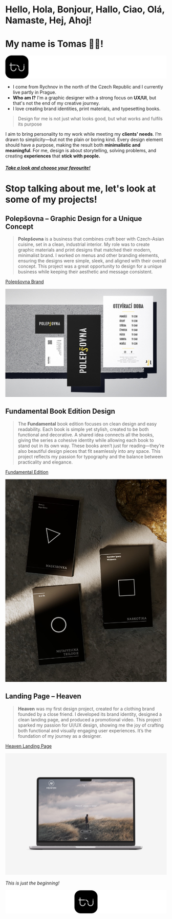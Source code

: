 # **Hello**, Hola, Bonjour, Hallo, Ciao, Olá, Namaste, Hej, Ahoj!
# **My name is Tomas** 🙋🏽!

![](/02_first_impressions/Images/Logo_tj_width.jpg)

- I come from Rychnov in the north of the Czech Republic and I currently live partly in Prague. 
- **Who am I?** I'm a graphic designer with a strong focus on **UX/UI**, but that's not the end of my creative journey.
- I love creating brand identities, print materials, and typesetting books. 

 >Design for me is not just what looks good, but what works and fulfils its purpose

I aim to bring personality to my work while meeting my **clients' needs**. I’m drawn to simplicity—but not the plain or boring kind. Every design element should have a purpose, making the result both **minimalistic and meaningful**. For me, design is about storytelling, solving problems, and creating **experiences** that **stick with people.**

##### **[Take a look and choose your favourite!](https://tomasjindrak.myportfolio.com/work)**

# **Stop talking about me, let's look at some of my projects!**

## **Polepšovna – Graphic Design for a Unique Concept**

> **Polepšovna** is a business that combines craft beer with Czech-Asian cuisine, set in a clean, industrial interior. My role was to create graphic materials and print designs that matched their modern, minimalist brand. I worked on menus and other branding elements, ensuring the designs were simple, sleek, and aligned with their overall concept. This project was a great opportunity to design for a unique business while keeping their aesthetic and message consistent.  

[Polepšovna Brand](https://tomasjindrak.myportfolio.com/polepsovna-brand)

![Polepšovna_mockup](/02_first_impressions/Images/Polepsovna_img.jpg)

## **Fundamental Book Edition Design**

> The **Fundamental** book edition focuses on clean design and easy readability. Each book is simple yet stylish, created to be both functional and decorative. A shared idea connects all the books, giving the series a cohesive identity while allowing each book to stand out in its own way. These books aren’t just for reading—they’re also beautiful design pieces that fit seamlessly into any space. This project reflects my passion for typography and the balance between practicality and elegance.  

[Fundamental Edition](https://tomasjindrak.myportfolio.com/navrh-edice-fundamental)

![Fundamental edition](/02_first_impressions/Images/Fundamental.JPG)

## **Landing Page – Heaven**  

> **Heaven** was my first design project, created for a clothing brand founded by a close friend. I developed its brand identity, designed a clean landing page, and produced a promotional video. This project sparked my passion for UI/UX design, showing me the joy of crafting both functional and visually engaging user experiences. It’s the foundation of my journey as a designer.  

[Heaven Landing Page](https://tomasjindrak.myportfolio.com/landing-page-heaven)

![Heaven landing page mockup](/02_first_impressions/Images/HEAVEN_MOCKUP.jpg)

_This is just the beginning!_

![](/02_first_impressions/Images/Logot_tj_middle.jpg)
